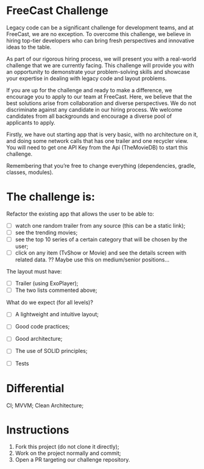 # FreeCast Challenge

Legacy code can be a significant challenge for development teams, and at FreeCast, we are no exception. To overcome this challenge, we believe in hiring top-tier developers who can bring fresh perspectives and innovative ideas to the table.

As part of our rigorous hiring process, we will present you with a real-world challenge that we are currently facing. This challenge will provide you with an opportunity to demonstrate your problem-solving skills and showcase your expertise in dealing with legacy code and layout problems.

If you are up for the challenge and ready to make a difference, we encourage you to apply to our team at FreeCast. Here, we believe that the best solutions arise from collaboration and diverse perspectives. We do not discriminate against any candidate in our hiring process. We welcome candidates from all backgrounds and encourage a diverse pool of applicants to apply.

Firstly, we have out starting app that is very basic, with no architecture on it, and doing some network calls that has one trailer and one recycler view.
You will need to get one API Key from the Api (TheMovieDB) to start this challenge.

Remembering that you’re free to change everything (dependencies, gradle, classes, modules).

# The challenge is:

Refactor the existing app that allows the user to be able to:
- [ ] watch one random trailer from any source (this can be a static link);
- [ ] see the trending movies;
- [ ] see the top 10 series of a certain category that will be chosen by the user;
- [ ] click on any item (TvShow or Movie) and see the details screen with related data. ?? Maybe use this on medium/senior positions…

The layout must have:
- [ ] Trailer (using ExoPlayer);
- [ ] The two lists commented above;

What do we expect (for all levels)?
- [ ] A lightweight and intuitive layout;
- [ ] Good code practices;
- [ ] Good architecture;
- [ ] The use of SOLID principles;
- [ ] Tests


# Differential
CI;
MVVM;
Clean Architecture;


# Instructions
1. Fork this project (do not clone it directly);
2. Work on the project normally and commit;
3. Open a PR targeting our challenge repository.